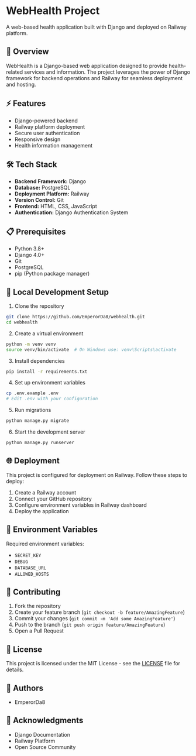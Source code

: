 # WebHealth Project

A web-based health application built with Django and deployed on Railway platform.

## 🚀 Overview

WebHealth is a Django-based web application designed to provide health-related services and information. The project leverages the power of Django framework for backend operations and Railway for seamless deployment and hosting.

## ⚡ Features

- Django-powered backend
- Railway platform deployment
- Secure user authentication
- Responsive design
- Health information management

## 🛠️ Tech Stack

- **Backend Framework:** Django
- **Database:** PostgreSQL
- **Deployment Platform:** Railway
- **Version Control:** Git
- **Frontend:** HTML, CSS, JavaScript
- **Authentication:** Django Authentication System

## 📋 Prerequisites

- Python 3.8+
- Django 4.0+
- Git
- PostgreSQL
- pip (Python package manager)

## 🚀 Local Development Setup

1. Clone the repository
```bash
git clone https://github.com/EmperorDa8/webhealth.git
cd webhealth
```

2. Create a virtual environment
```bash
python -m venv venv
source venv/bin/activate  # On Windows use: venv\Scripts\activate
```

3. Install dependencies
```bash
pip install -r requirements.txt
```

4. Set up environment variables
```bash
cp .env.example .env
# Edit .env with your configuration
```

5. Run migrations
```bash
python manage.py migrate
```

6. Start the development server
```bash
python manage.py runserver
```

## 🌐 Deployment

This project is configured for deployment on Railway. Follow these steps to deploy:

1. Create a Railway account
2. Connect your GitHub repository
3. Configure environment variables in Railway dashboard
4. Deploy the application

## 📝 Environment Variables

Required environment variables:
- `SECRET_KEY`
- `DEBUG`
- `DATABASE_URL`
- `ALLOWED_HOSTS`

## 🤝 Contributing

1. Fork the repository
2. Create your feature branch (`git checkout -b feature/AmazingFeature`)
3. Commit your changes (`git commit -m 'Add some AmazingFeature'`)
4. Push to the branch (`git push origin feature/AmazingFeature`)
5. Open a Pull Request

## 📄 License

This project is licensed under the MIT License - see the [LICENSE](LICENSE) file for details.

## 👥 Authors

- EmperorDa8

## 🙏 Acknowledgments

- Django Documentation
- Railway Platform
- Open Source Community